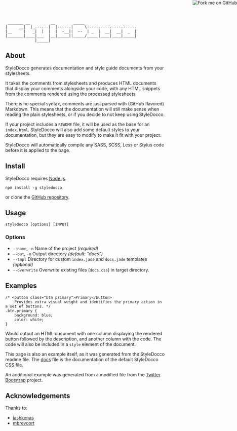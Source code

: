      _______ __         __        _____
    |     __|  |_.--.--|  |-----.|     \-----.----.----.-----.
    |__     |   _|  |  |  |  -__||  --  | _  |  __|  __|  _  |
    |_______|____|___  |__|_____||_____/_____|____|____|_____|
                 |_____|


## About

StyleDocco generates documentation and style guide documents from your stylesheets.

It takes the comments from stylesheets and produces HTML documents that display your comments alongside your code, with any HTML snippets from the comments rendered using the processed stylesheets.

There is no special syntax, comments are just parsed with (GitHub flavored) Markdown. This means that the documentation will still make sense when reading the plain stylesheets, or if you decide to not keep using StyleDocco.

If your project includes a `README` file, it will be used as the base for an `index.html`. StyleDocco will also add some default styles to your documentation, but they are easy to modify to make it fit with your project.

StyleDocco will automatically compile any SASS, SCSS, Less or Stylus code before it is applied to the page.


## Install

StyleDocco requires [Node.js](http://nodejs.org).

`npm install -g styledocco`

or clone the [GitHub repository](https://github.com/jacobrask/styledocco).


## Usage

`styledocco [options] [INPUT]`

### Options

 * `--name`, `-n` Name of the project *(required)*
 * `--out`, `-o`  Output directory *(default: "docs")*
 * `--tmpl`       Directory for custom `index.jade` and `docs.jade` templates *(optional)*
 * `--overwrite`  Overwrite existing files (`docs.css`) in target directory.


## Examples

    /* <button class="btn primary">Primary</button>
        Provides extra visual weight and identifies the primary action in a set of buttons. */
    .btn.primary {
        background: blue;
        color: white;
    }

Would output an HTML document with one column displaying the rendered button followed by the description, and another column with the code. The code will also be included in a `style` element of the document.

This page is also an example itself, as it was generated from the StyleDocco readme file. The [docs](resources/docs.html) file is the documentation of the default StyleDocco CSS file.

An additional example was generated from a modified file from the [Twitter Bootstrap](examples/bootstrap/docs/index.html) project.


## Acknowledgements

Thanks to:

 * [jashkenas](https://github.com/jashkenas/docco)
 * [mbrevoort](https://github.com/mbrevoort/docco-husky)


<a href="https://github.com/jacobrask/styledocco" id="styledocco-fork-me"><img style="position:fixed;top:0;right:0;border:0;" src="https://a248.e.akamai.net/assets.github.com/img/7afbc8b248c68eb468279e8c17986ad46549fb71/687474703a2f2f73332e616d617a6f6e6177732e636f6d2f6769746875622f726962626f6e732f666f726b6d655f72696768745f6461726b626c75655f3132313632312e706e67" alt="Fork me on GitHub"></a>
